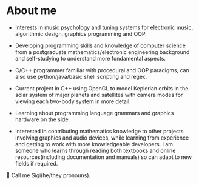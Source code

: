 # About me

- Interests in music psychology and tuning systems for electronic music, algorithmic design, graphics programming and OOP.

- Developing programming skills and knowledge of computer science from a postgraduate mathematics/electronic engineering
  background and self-studying to understand more fundamental aspects.
  
- C/C++ programmer familiar with procedural and OOP paradigms, can also use python/java/basic shell scripting and regex.

- Current project in C++ using OpenGL to model Keplerian orbits in the solar system of major planets and satellites with
  camera modes for viewing each two-body system in more detail.

- Learning about programming language grammars and graphics hardware on the side.

- Interested in contributing mathematics knowledge to other projects involving graphics and audio devices, while learning
  from experience and getting to work with more knowledgeable developers. I am someone who learns through reading both
  textbooks and online resources(including documentation and manuals) so can adapt to new fields if required.

👋 Call me Sigi(he/they pronouns).
